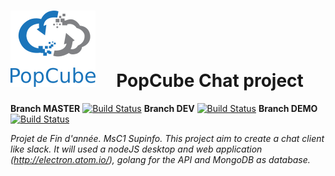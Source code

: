 # ![GitHub Logo](images/logo.png) &nbsp;&nbsp;&nbsp; PopCube Chat project

**Branch MASTER** [![Build Status](https://travis-ci.com/titouanfreville/PopCube.svg?token=pQ5JuFHLtUEwNb123zaH&branch=master)](https://travis-ci.com/titouanfreville/PopCube)
**Branch DEV** [![Build Status](https://travis-ci.com/titouanfreville/PopCube.svg?token=pQ5JuFHLtUEwNb123zaH&branch=development)](https://travis-ci.com/titouanfreville/PopCube)
**Branch DEMO** [![Build Status](https://travis-ci.com/titouanfreville/PopCube.svg?token=pQ5JuFHLtUEwNb123zaH&branch=demo)](https://travis-ci.com/titouanfreville/PopCube)

*Projet de Fin d'année. MsC1 Supinfo.  This project aim to create a chat client like slack. It will used a nodeJS desktop and web application (http://electron.atom.io/), golang for the API and MongoDB as database.*
